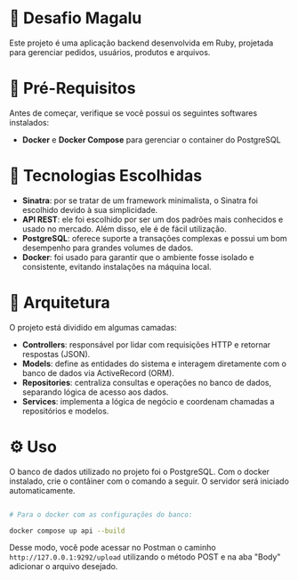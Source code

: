 # :memo: Desafio Magalu

Este projeto é uma aplicação backend desenvolvida em Ruby, projetada para gerenciar pedidos, usuários, produtos e arquivos. 

# :round_pushpin: Pré-Requisitos

Antes de começar, verifique se você possui os seguintes softwares instalados:

- **Docker** e **Docker Compose** para gerenciar o container do PostgreSQL

# :rocket: Tecnologias Escolhidas

- **Sinatra**: por se tratar de um framework minimalista, o Sinatra foi escolhido devido à sua simplicidade.
- **API REST**: ele foi escolhido por ser um dos padrões mais conhecidos e usado no mercado. Além disso, ele é de fácil utilização.
- **PostgreSQL**: oferece suporte a transações complexas e possui um bom desempenho para grandes volumes de dados.
- **Docker**: foi usado para garantir que o ambiente fosse isolado e consistente, evitando instalações na máquina local. 

# :open_file_folder: Arquitetura

O projeto está dividido em algumas camadas:  

- **Controllers**: responsável por lidar com requisições HTTP e retornar respostas (JSON). 
- **Models**: define as entidades do sistema e interagem diretamente com o banco de dados via ActiveRecord (ORM). 
- **Repositories**: centraliza consultas e operações no banco de dados, separando lógica de acesso aos dados.
- **Services**: implementa a lógica de negócio e coordenam chamadas a repositórios e modelos. 

# :gear: Uso

O banco de dados utilizado no projeto foi o PostgreSQL. Com o docker instalado, crie o contâiner com o comando a seguir. O servidor será iniciado automaticamente. 
``` bash

# Para o docker com as configurações do banco: 

docker compose up api --build

```

Desse modo, você pode acessar no Postman o caminho `http://127.0.0.1:9292/upload` utilizando o método POST e na aba "Body" adicionar o arquivo desejado. 


